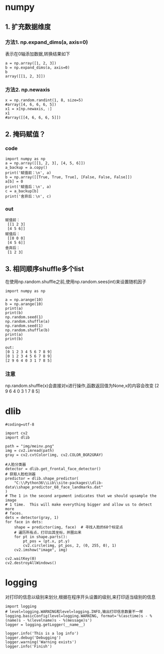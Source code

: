 # numpy
## 1. 扩充数据维度
### 方法1. np.expand_dims(a, axis=0)
表示在0轴添加数据,转换结果如下

    a = np.array([1, 2, 3])
    b = np.expand_dims(a, axis=0)
    b
    array([[1, 2, 3]])
### 方法2. np.newaxis
    x = np.random.randint(1, 8, size=5)
    #array([4, 6, 6, 6, 5])
    x1 = x[np.newaxis, :]
    x1
    #array([[4, 6, 6, 6, 5]])
    
## 2. 掩码赋值？
### code
    import numpy as np
    a = np.array([[1, 2, 3], [4, 5, 6]])
    a_backup = a.copy()
    print('赋值前：\n', a)
    b = np.array([[True, True, True], [False, False, False]])
    a[b] = 0
    print('赋值后：\n', a)
    c = a_backup[b]
    print('舍弃后：\n', c)
### out
    赋值前：
     [[1 2 3]
     [4 5 6]]
    赋值后：
     [[0 0 0]
     [4 5 6]]
    舍弃后：
     [1 2 3]

## 3. 相同顺序shuffle多个list
在使用np.random.shuffle之前,使用np.random.sees(int)来设置随机因子

    import numpy as np 

    a = np.arange(10)
    b = np.arange(10)
    print(a)
    print(b)
    np.random.seed(1)
    np.random.shuffle(a)
    np.random.seed(1)
    np.random.shuffle(b)
    print(a)
    print(b)
    
    out:
    [0 1 2 3 4 5 6 7 8 9]
    [0 1 2 3 4 5 6 7 8 9]
    [2 9 6 4 0 3 1 7 8 5]
### 注意
np.random.shuffle(x)会直接对x进行操作,函数返回值为None,x的内容会改变
    [2 9 6 4 0 3 1 7 8 5]
    
    
# dlib
    #coding=utf-8

    import cv2
    import dlib

    path = "img/meinv.png"
    img = cv2.imread(path)
    gray = cv2.cvtColor(img, cv2.COLOR_BGR2GRAY)

    #人脸分类器
    detector = dlib.get_frontal_face_detector()
    # 获取人脸检测器
    predictor = dlib.shape_predictor(
        "C:\\Python36\\Lib\\site-packages\\dlib-data\\shape_predictor_68_face_landmarks.dat"
    )
    # The 1 in the second argument indicates that we should upsample the image
    # 1 time.  This will make everything bigger and allow us to detect more
    # faces.
    dets = detector(gray, 1)
    for face in dets:
        shape = predictor(img, face)  # 寻找人脸的68个标定点
        # 遍历所有点，打印出其坐标，并圈出来
        for pt in shape.parts():
            pt_pos = (pt.x, pt.y)
            cv2.circle(img, pt_pos, 2, (0, 255, 0), 1)
        cv2.imshow("image", img)

    cv2.waitKey(0)
    cv2.destroyAllWindows()


# logging
对打印的信息以级别来划分,根据在程序开头设置的级别,来打印适当级别的信息

    import logging
    # level=logging.WARNING和level=logging.INFO,输出打印信息数量不一样
    logging.basicConfig(level=logging.WARNING, format='%(asctime)s - %(name)s - %(levelname)s - %(message)s')
    logger = logging.getLogger(__name__)

    logger.info('This is a log info')
    logger.debug('Debugging')
    logger.warning('Warning exists')
    logger.info('Finish')
